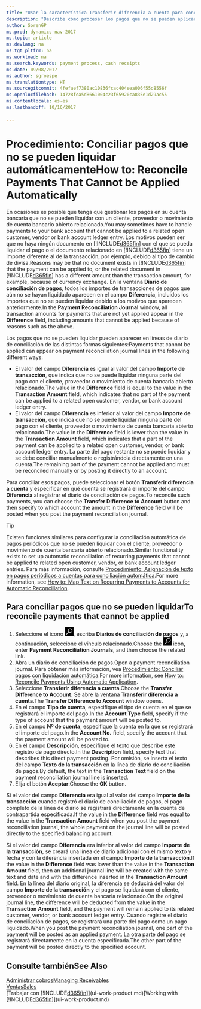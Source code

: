 ```yaml
---
title: "Usar la característica Transferir diferencia a cuenta para conciliar pagos"
description: "Describe cómo procesar los pagos que no se pueden aplicar a un documento, por ejemplo, cuando un tipo de cambio provoca que los importes sean distintos."
author: SorenGP
ms.prod: dynamics-nav-2017
ms.topic: article
ms.devlang: na
ms.tgt_pltfrm: na
ms.workload: na
ms.search.keywords: payment process, cash receipts
ms.date: 09/08/2017
ms.author: sgroespe
ms.translationtype: HT
ms.sourcegitcommit: 4fefaef7380ac10836fcac404eea006f55d8556f
ms.openlocfilehash: 14728fea5d8661004c23f65920ca835e1d29ac55
ms.contentlocale: es-es
ms.lasthandoff: 10/16/2017

---
```

# <a name="how-to-reconcile-payments-that-cannot-be-applied-automatically"></a><span data-ttu-id="a43af-103">Procedimiento: Conciliar pagos que no se pueden liquidar automáticamente</span><span class="sxs-lookup"><span data-stu-id="a43af-103">How to: Reconcile Payments That Cannot be Applied Automatically</span></span>
<span data-ttu-id="a43af-104">En ocasiones es posible que tenga que gestionar los pagos en su cuenta bancaria que no se pueden liquidar con un cliente, proveedor o movimiento de cuenta bancario abierto relacionado.</span><span class="sxs-lookup"><span data-stu-id="a43af-104">You may sometimes have to handle payments to your bank account that cannot be applied to a related open customer, vendor or bank account ledger entry.</span></span> <span data-ttu-id="a43af-105">Los motivos pueden ser que no haya ningún documento en [!INCLUDE[d365fin](includes/d365fin_md.md)] con el que se pueda liquidar el pago o el documento relacionado en [!INCLUDE[d365fin](includes/d365fin_md.md)] tiene un importe diferente al de la transacción, por ejemplo, debido al tipo de cambio de divisa.</span><span class="sxs-lookup"><span data-stu-id="a43af-105">Reasons may be that no document exists in [!INCLUDE[d365fin](includes/d365fin_md.md)] that the payment can be applied to, or the related document in [!INCLUDE[d365fin](includes/d365fin_md.md)] has a different amount than the transaction amount, for example, because of currency exchange.</span></span> <span data-ttu-id="a43af-106">En la ventana **Diario de conciliación de pagos**, todos los importes de transacciones de pagos que aún no se hayan liquidado aparecen en el campo **Diferencia**, incluidos los importes que no se pueden liquidar debido a los motivos que aparecen anteriormente.</span><span class="sxs-lookup"><span data-stu-id="a43af-106">In the **Payment Reconciliation Journal** window, all transaction amounts for payments that are not yet applied appear in the **Difference** field, including amounts that cannot be applied because of reasons such as the above.</span></span>

<span data-ttu-id="a43af-107">Los pagos que no se pueden liquidar pueden aparecer en líneas de diario de conciliación de las distintas formas siguientes:</span><span class="sxs-lookup"><span data-stu-id="a43af-107">Payments that cannot be applied can appear on payment reconciliation journal lines in the following different ways:</span></span>

* <span data-ttu-id="a43af-108">El valor del campo **Diferencia** es igual al valor del campo **Importe de transacción**, que indica que no se puede liquidar ninguna parte del pago con el cliente, proveedor o movimiento de cuenta bancaria abierto relacionado.</span><span class="sxs-lookup"><span data-stu-id="a43af-108">The value in the **Difference** field is equal to the value in the **Transaction Amount** field, which indicates that no part of the payment can be applied to a related open customer, vendor, or bank account ledger entry.</span></span>
* <span data-ttu-id="a43af-109">El valor del campo **Diferencia** es inferior al valor del campo **Importe de transacción**, que indica que no se puede liquidar ninguna parte del pago con el cliente, proveedor o movimiento de cuenta bancaria abierto relacionado.</span><span class="sxs-lookup"><span data-stu-id="a43af-109">The value in the **Difference** field is lower than the value in the **Transaction Amount** field, which indicates that a part of the payment can be applied to a related open customer, vendor, or bank account ledger entry.</span></span> <span data-ttu-id="a43af-110">La parte del pago restante no se puede liquidar y se debe conciliar manualmente o registrándola directamente en una cuenta.</span><span class="sxs-lookup"><span data-stu-id="a43af-110">The remaining part of the payment cannot be applied and must be reconciled manually or by posting it directly to an account.</span></span>

<span data-ttu-id="a43af-111">Para conciliar esos pagos, puede seleccionar el botón **Transferir diferencia a cuenta** y especificar en qué cuenta se registrará el importe del campo **Diferencia** al registrar el diario de conciliación de pagos.</span><span class="sxs-lookup"><span data-stu-id="a43af-111">To reconcile such payments, you can choose the **Transfer Difference to Account** button and then specify to which account the amount in the **Difference** field will be posted when you post the payment reconciliation journal.</span></span>

> [!TIP]  
>   <span data-ttu-id="a43af-112">Existen funciones similares para configurar la conciliación automática de pagos periódicos que no se pueden liquidar con el cliente, proveedor o movimiento de cuenta bancaria abierto relacionado.</span><span class="sxs-lookup"><span data-stu-id="a43af-112">Similar functionality exists to set up automatic reconciliation of recurring payments that cannot be applied to related open customer, vendor, or bank account ledger entries.</span></span> <span data-ttu-id="a43af-113">Para más información, consulte [Procedimiento: Asignación de texto en pagos periódicos a cuentas para conciliación automática](receivables-how-map-text-recurring-payments-accounts-auto-reconcilliation.md).</span><span class="sxs-lookup"><span data-stu-id="a43af-113">For more information, see [How to: Map Text on Recurring Payments to Accounts for Automatic Reconciliation](receivables-how-map-text-recurring-payments-accounts-auto-reconcilliation.md).</span></span>

## <a name="to-reconcile-payments-that-cannot-be-applied"></a><span data-ttu-id="a43af-114">Para conciliar pagos que no se pueden liquidar</span><span class="sxs-lookup"><span data-stu-id="a43af-114">To reconcile payments that cannot be applied</span></span>
1. <span data-ttu-id="a43af-115">Seleccione el icono ![Buscar página o informe](media/ui-search/search_small.png "icono Buscar página o informe"), escriba **Diarios de conciliación de pagos** y, a continuación, seleccione el vínculo relacionado.</span><span class="sxs-lookup"><span data-stu-id="a43af-115">Choose the ![Search for Page or Report](media/ui-search/search_small.png "Search for Page or Report icon") icon, enter **Payment Reconciliation Journals**, and then choose the related link.</span></span>
2. <span data-ttu-id="a43af-116">Abra un diario de conciliación de pagos.</span><span class="sxs-lookup"><span data-stu-id="a43af-116">Open a payment reconciliation journal.</span></span> <span data-ttu-id="a43af-117">Para obtener más información, vea [Procedimiento: Conciliar pagos con liquidación automática](receivables-how-reconcile-payments-auto-application.md).</span><span class="sxs-lookup"><span data-stu-id="a43af-117">For more information, see [How to: Reconcile Payments Using Automatic Application](receivables-how-reconcile-payments-auto-application.md).</span></span>
3. <span data-ttu-id="a43af-118">Seleccione **Transferir diferencia a cuenta**.</span><span class="sxs-lookup"><span data-stu-id="a43af-118">Choose the **Transfer Difference to Account**.</span></span> <span data-ttu-id="a43af-119">Se abre la ventana **Transferir diferencia a cuenta**.</span><span class="sxs-lookup"><span data-stu-id="a43af-119">The **Transfer Difference to Account** window opens.</span></span>
4. <span data-ttu-id="a43af-120">En el campo **Tipo de cuenta**, especifique el tipo de cuenta en el que se registrará el importe del pago.</span><span class="sxs-lookup"><span data-stu-id="a43af-120">In the **Account Type** field, specify if the type of account that the payment amount will be posted to.</span></span>
5. <span data-ttu-id="a43af-121">En el campo **Nº de cuenta**, especifique la cuenta en la que se registrará el importe del pago.</span><span class="sxs-lookup"><span data-stu-id="a43af-121">In the **Account No.** field, specify the account that the payment amount will be posted to.</span></span>
6. <span data-ttu-id="a43af-122">En el campo **Descripción**, especifique el texto que describe este registro de pago directo.</span><span class="sxs-lookup"><span data-stu-id="a43af-122">In the **Description** field, specify text that describes this direct payment posting.</span></span> <span data-ttu-id="a43af-123">Por omisión, se inserta el texto del campo **Texto de la transacción** en la línea de diario de conciliación de pagos.</span><span class="sxs-lookup"><span data-stu-id="a43af-123">By default, the text in the **Transaction Text** field on the payment reconciliation journal line is inserted.</span></span>
7. <span data-ttu-id="a43af-124">Elija el botón **Aceptar**.</span><span class="sxs-lookup"><span data-stu-id="a43af-124">Choose the **OK** button.</span></span>

<span data-ttu-id="a43af-125">Si el valor del campo **Diferencia** era igual al valor del campo **Importe de la transacción** cuando registró el diario de conciliación de pagos, el pago completo de la línea de diario se registrará directamente en la cuenta de contrapartida especificada.</span><span class="sxs-lookup"><span data-stu-id="a43af-125">If the value in the **Difference** field was equal to the value in the **Transaction Amount** field when you post the payment reconciliation journal, the whole payment on the journal line will be posted directly to the specified balancing account.</span></span>

<span data-ttu-id="a43af-126">Si el valor del campo **Diferencia** era inferior al valor del campo **Importe de la transacción**, se creará una línea de diario adicional con el mismo texto y fecha y con la diferencia insertada en el campo **Importe de la transacción**.</span><span class="sxs-lookup"><span data-stu-id="a43af-126">If the value in the **Difference** field was lower than the value in the **Transaction Amount** field, then an additional journal line will be created with the same text and date and with the difference inserted in the **Transaction Amount** field.</span></span> <span data-ttu-id="a43af-127">En la línea del diario original, la diferencia se deducirá del valor del campo **Importe de la transacción** y el pago se liquidará con el cliente, proveedor o movimiento de cuenta bancaria relacionado.</span><span class="sxs-lookup"><span data-stu-id="a43af-127">On the original journal line, the difference will be deducted from the value in the **Transaction Amount** field, and the payment will remain applied to its related customer, vendor, or bank account ledger entry.</span></span> <span data-ttu-id="a43af-128">Cuando registre el diario de conciliación de pagos, se registrará una parte del pago como un pago liquidado.</span><span class="sxs-lookup"><span data-stu-id="a43af-128">When you post the payment reconciliation journal, one part of the payment will be posted as an applied payment.</span></span> <span data-ttu-id="a43af-129">La otra parte del pago se registrará directamente en la cuenta especificada.</span><span class="sxs-lookup"><span data-stu-id="a43af-129">The other part of the payment will be posted directly to the specified account.</span></span>

## <a name="see-also"></a><span data-ttu-id="a43af-130">Consulte también</span><span class="sxs-lookup"><span data-stu-id="a43af-130">See Also</span></span>
[<span data-ttu-id="a43af-131">Administrar cobros</span><span class="sxs-lookup"><span data-stu-id="a43af-131">Managing Receivables</span></span>](receivables-manage-receivables.md)  
[<span data-ttu-id="a43af-132">Ventas</span><span class="sxs-lookup"><span data-stu-id="a43af-132">Sales</span></span>](sales-manage-sales.md)  
<span data-ttu-id="a43af-133">[Trabajar con [!INCLUDE[d365fin](includes/d365fin_md.md)]](ui-work-product.md)</span><span class="sxs-lookup"><span data-stu-id="a43af-133">[Working with [!INCLUDE[d365fin](includes/d365fin_md.md)]](ui-work-product.md)</span></span>

